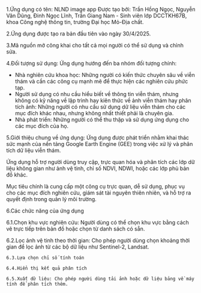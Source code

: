 1.Ứng dụng có tên: NLND image app
Được tạo bởi: Trần Hồng Ngọc, Nguyễn Văn Dũng, Đinh Ngọc Lĩnh, Trần Giang Nam - Sinh viên lớp DCCTKH67B, khoa Công nghệ thông tin, trường Đại học Mỏ-Địa chất.

2.Ứng dụng được tạo ra bản đầu tiên vào ngày 30/4/2025.

3.Mã nguồn mở công khai cho tất cả mọi người có thể sử dụng và chỉnh sửa.

4.Đối tượng sử dụng:
Ứng dụng hướng đến ba nhóm đối tượng chính:
-	Nhà nghiên cứu khoa học: Những người có kiến thức chuyên sâu về viễn thám và cần các công cụ mạnh mẽ để thực hiện các nghiên cứu phức tạp.
-	Người sử dụng có nhu cầu hiểu biết về thông tin viễn thám, nhưng không có kỹ năng về lập trình hay kiên thức về ảnh viễn thám hay phân tích ảnh: Những người có nhu cầu sử dụng dữ liệu viễn thám cho các mục đích khác nhau, nhưng không nhất thiết phải là chuyên gia.
-	Nhà phát triển: Những người có thể thu thập và sử dụng ứng dụng cho các mục đích của họ.
  
5.Giới thiệu chung về ứng dụng:
Ứng dụng được phát triển nhằm khai thác sức mạnh của nền tảng Google Earth Engine (GEE) trong việc xử lý và phân tích dữ liệu viễn thám.

Ứng dụng hỗ trợ người dùng truy cập, trực quan hóa và phân tích các lớp dữ liệu không gian như ảnh vệ tinh, chỉ số NDVI, NDWI, hoặc các lớp phủ bản đồ khác.

Mục tiêu chính là cung cấp một công cụ trực quan, dễ sử dụng, phục vụ cho các mục đích nghiên cứu, giám sát tài nguyên thiên nhiên, và hỗ trợ ra quyết định trong quản lý môi trường.

6.Các chức năng của ứng dụng

  6.1.Chọn khu vực nghiên cứu: Người dùng có thể chọn khu vực bằng cách vẽ trực tiếp trên bản đồ hoặc chọn từ danh sách có sẵn.
  
  6.2.Lọc ảnh vệ tinh theo thời gian: Cho phép người dùng chọn khoảng thời gian để lọc ảnh từ các bộ dữ liệu như Sentinel-2, Landsat.
  
 	6.3.Lựa chọn chỉ số tính toán
  
 	6.4.Hiển thị kết quả phân tích 
  
 	6.5.Xuất dữ liệu: Cho phép người dùng tải ảnh hoặc dữ liệu bảng về máy tính để phân tích thêm.

